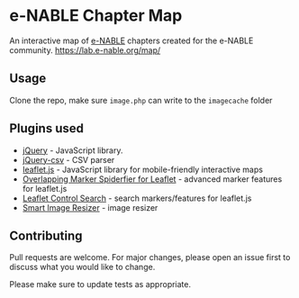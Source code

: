 # e-NABLE Chapter Map
An interactive map of [e-NABLE](https://enablingthefuture.org) chapters created for the e-NABLE community. https://lab.e-nable.org/map/

## Usage
Clone the repo, make sure `image.php` can write to the `imagecache` folder

## Plugins used
- [jQuery](https://jquery.com/) - JavaScript library.
- [jQuery-csv](https://github.com/typeiii/jquery-csv) - CSV parser
- [leaflet.js](https://leafletjs.com/) - JavaScript library for mobile-friendly interactive maps
- [Overlapping Marker Spiderfier for Leaflet](https://github.com/jawj/OverlappingMarkerSpiderfier-Leaflet) - advanced marker features for leaflet.js
- [Leaflet Control Search](https://github.com/stefanocudini/leaflet-search) - search markers/features for leaflet.js
- [Smart Image Resizer](https://github.com/d3n1c1d3/image.php) - image resizer

## Contributing
Pull requests are welcome. For major changes, please open an issue first to discuss what you would like to change.

Please make sure to update tests as appropriate.
